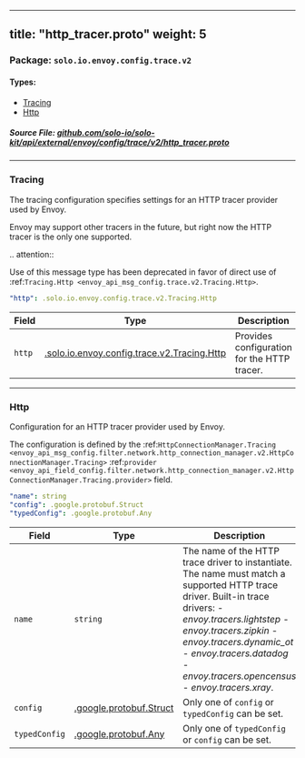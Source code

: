 
---
title: "http_tracer.proto"
weight: 5
---

<!-- Code generated by solo-kit. DO NOT EDIT. -->


### Package: `solo.io.envoy.config.trace.v2` 
#### Types:


- [Tracing](#tracing)
- [Http](#http)
  



##### Source File: [github.com/solo-io/solo-kit/api/external/envoy/config/trace/v2/http_tracer.proto](https://github.com/solo-io/solo-kit/blob/master/api/external/envoy/config/trace/v2/http_tracer.proto)





---
### Tracing

 
The tracing configuration specifies settings for an HTTP tracer provider used by Envoy.

Envoy may support other tracers in the future, but right now the HTTP tracer is the only one
supported.

.. attention::

  Use of this message type has been deprecated in favor of direct use of
  :ref:`Tracing.Http <envoy_api_msg_config.trace.v2.Tracing.Http>`.

```yaml
"http": .solo.io.envoy.config.trace.v2.Tracing.Http

```

| Field | Type | Description |
| ----- | ---- | ----------- | 
| `http` | [.solo.io.envoy.config.trace.v2.Tracing.Http](../http_tracer.proto.sk/#http) | Provides configuration for the HTTP tracer. |




---
### Http

 
Configuration for an HTTP tracer provider used by Envoy.

The configuration is defined by the
:ref:`HttpConnectionManager.Tracing <envoy_api_msg_config.filter.network.http_connection_manager.v2.HttpConnectionManager.Tracing>`
:ref:`provider <envoy_api_field_config.filter.network.http_connection_manager.v2.HttpConnectionManager.Tracing.provider>`
field.

```yaml
"name": string
"config": .google.protobuf.Struct
"typedConfig": .google.protobuf.Any

```

| Field | Type | Description |
| ----- | ---- | ----------- | 
| `name` | `string` | The name of the HTTP trace driver to instantiate. The name must match a supported HTTP trace driver. Built-in trace drivers: - *envoy.tracers.lightstep* - *envoy.tracers.zipkin* - *envoy.tracers.dynamic_ot* - *envoy.tracers.datadog* - *envoy.tracers.opencensus* - *envoy.tracers.xray*. |
| `config` | [.google.protobuf.Struct](https://developers.google.com/protocol-buffers/docs/reference/csharp/class/google/protobuf/well-known-types/struct) |  Only one of `config` or `typedConfig` can be set. |
| `typedConfig` | [.google.protobuf.Any](https://developers.google.com/protocol-buffers/docs/reference/csharp/class/google/protobuf/well-known-types/any) |  Only one of `typedConfig` or `config` can be set. |





<!-- Start of HubSpot Embed Code -->
<script type="text/javascript" id="hs-script-loader" async defer src="//js.hs-scripts.com/5130874.js"></script>
<!-- End of HubSpot Embed Code -->

